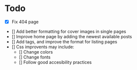 # Todo

- [x] Fix 404 page
- [] Add better formatting for cover images in single pages
- [] Improve home page by adding the newest available posts
- [] Add tags, and improve the format for listing pages
- [] Css improvents may include:
	- [] Change colors
	- [] Change fonts
	- [] Follow good accesibility practices